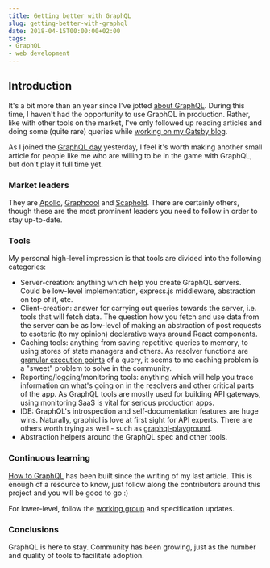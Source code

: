 ```yaml
---
title: Getting better with GraphQL
slug: getting-better-with-graphql
date: 2018-04-15T00:00:00+02:00
tags:
- GraphQL
- web development
---
```


## Introduction

It's a bit more than an year since I've jotted [about GraphQL](https://kalinchernev.github.io/graphql-guide-wish-found-before). During this time, I haven't had the opportunity to use GraphQL in production. Rather, like with other tools on the market, I've only followed up reading articles and doing some (quite rare) queries while [working on my Gatsby blog](https://www.gatsbyjs.org/blog/2017-11-06-migrate-hugo-gatsby/).

As I joined the [GraphQL day](https://www.graphqlday.org/) yesterday, I feel it's worth making another small article for people like me who are willing to be in the game with GraphQL, but don't play it full time yet.

### Market leaders

They are [Apollo](https://github.com/apollographql), [Graphcool](https://github.com/graphcool) and [Scaphold](https://github.com/scaphold-io). There are certainly others, though these are the most prominent leaders you need to follow in order to stay up-to-date.

### Tools

My personal high-level impression is that tools are divided into the following categories:

* Server-creation: anything which help you create GraphQL servers. Could be low-level implementation, express.js middleware, abstraction on top of it, etc.
* Client-creation: answer for carrying out queries towards the server, i.e. tools that will fetch data. The question how you fetch and use data from the server can be as low-level of making an abstraction of post requests to esoteric (to my opinion) declarative ways around React components.
* Caching tools: anything from saving repetitive queries to memory, to using stores of state managers and others. As resolver functions are [granular execution points](https://graphql.org/learn/execution/) of a query, it seems to me caching problem is a "sweet" problem to solve in the community.
* Reporting/logging/monitoring tools: anything which will help you trace information on what's going on in the resolvers and other critical parts of the app. As GraphQL tools are mostly used for building API gateways, using monitoring SaaS is vital for serious production apps.
* IDE: GraphQL's introspection and self-documentation features are huge wins. Naturally, graphiql is love at first sight for API experts. There are others worth trying as well - such as [graphql-playground](https://github.com/graphcool/graphql-playground).
* Abstraction helpers around the GraphQL spec and other tools.

### Continuous learning

[How to GraphQL](https://www.howtographql.com/) has been built since the writing of my last article. This is enough of a resource to know, just follow along the contributors around this project and you will be good to go :)

For lower-level, follow the [working group](https://github.com/graphql/graphql-wg) and specification updates.

### Conclusions

GraphQL is here to stay. Community has been growing, just as the number and quality of tools to facilitate adoption.
